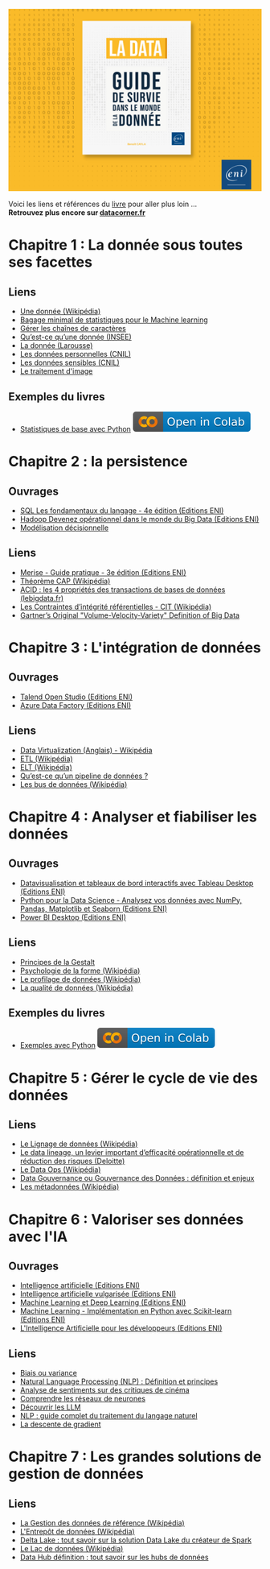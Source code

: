 [![Couverture](images/cover.png)](https://www.editions-eni.fr/livre/la-data-guide-de-survie-dans-le-monde-de-la-donnee-9782409037160)

Voici les liens et références du [livre](https://www.editions-eni.fr/livre/la-data-guide-de-survie-dans-le-monde-de-la-donnee-9782409037160) pour aller plus loin ...  
**Retrouvez plus encore sur [datacorner.fr](https://datacorner.fr/)**

# Chapitre 1 : La donnée sous toutes ses facettes
## Liens
* [Une donnée (Wikipédia)](https://fr.wikipedia.org/wiki/Donn%C3%A9e_(informatique))  
* [Bagage minimal de statistiques pour le Machine learning](https://datacorner.fr/statistiques-min/)  
* [Gérer les chaînes de caractères](https://datacorner.fr/strings/)  
* [Qu’est-ce qu’une donnée (INSEE)](https://www.insee.fr/fr/information/5008707)  
* [La donnée (Larousse)](https://www.larousse.fr/dictionnaires/francais/donn%C3%A9e/26436)  
* [Les données personnelles (CNIL)](https://www.cnil.fr/fr/definition/donnee-personnelle)  
* [Les données sensibles (CNIL)](https://www.cnil.fr/fr/definition/donnee-sensible)  
* [Le traitement d'image](https://datacorner.fr/image-processing/)  

## Exemples du livres
* [Statistiques de base avec Python](https://github.com/datacorner/ladata/blob/main/La%20data%20-%20Chap%201%20-%20La%20donn%C3%A9e%20sous%20toutes%20ses%20facettes.ipynb) <a href="https://colab.research.google.com/drive/1ZMtE9QTn0cg4Y_F9ZEPhfd0rtXP3NzvL?usp=drive_link"><img src="images/colab.svg" alt="Open In Colab"></a>

# Chapitre 2 : la persistence
## Ouvrages
* [SQL Les fondamentaux du langage - 4e édition (Editions ENI)](https://www.editions-eni.fr/livre/sql-les-fondamentaux-du-langage-avec-exercices-et-corriges-4e-edition-9782409026553)  
* [Hadoop Devenez opérationnel dans le monde du Big Data (Editions ENI)](https://www.editions-eni.fr/livre/hadoop-devenez-operationnel-dans-le-monde-du-big-data-9782409007613/hadoop)  
* [Modélisation décisionnelle](https://www.editions-eni.fr/livre/modelisation-decisionnelle-concevoir-la-base-de-donnees-pour-les-traitements-olap-9782409007934)  
## Liens
* [Merise - Guide pratique - 3e édition (Editions ENI)](https://www.editions-eni.fr/livre/merise-guide-pratique-3e-edition-modelisation-des-donnees-et-des-traitements-manipulations-avec-le-langage-sql-9782409015342)  
* [Théorème CAP (Wikipédia)](https://fr.wikipedia.org/wiki/Th%C3%A9or%C3%A8me_CAP)  
* [ACID : les 4 propriétés des transactions de bases de données (lebigdata.fr)](https://www.lebigdata.fr/acid-base-de-donnees-definition)  
* [Les Contraintes d’intégrité référentielles - CIT (Wikipédia)](https://fr.wikipedia.org/wiki/Int%C3%A9grit%C3%A9_r%C3%A9f%C3%A9rentielle)  
* [Gartner’s Original "Volume-Velocity-Variety" Definition of Big Data](https://community.aiim.org/blogs/doug-laney/2012/08/25/deja-vvvu-gartners-original-volume-velocity-variety-definition-of-big-data)

# Chapitre 3 : L'intégration de données
## Ouvrages
* [Talend Open Studio (Editions ENI)](https://www.editions-eni.fr/livre/talend-open-studio-le-guide-complet-pour-l-integration-de-donnees-9782409040481)  
* [Azure Data Factory (Editions ENI)](https://www.editions-eni.fr/livre/azure-data-factory-integrez-vos-donnees-avec-le-service-serverless-d-azure-9782409021183)  
## Liens
* [Data Virtualization (Anglais) - Wikipédia](https://en.wikipedia.org/wiki/Data_virtualization)  
* [ETL (Wikipédia)](https://fr.wikipedia.org/wiki/Extract-transform-load)  
* [ELT (Wikipédia)](https://fr.wikipedia.org/wiki/Extract_load_transform)  
* [Qu’est-ce qu’un pipeline de données ?](https://aws.amazon.com/fr/what-is/data-pipeline/)  
* [Les bus de données (Wikipédia)](https://fr.wikipedia.org/wiki/Bus_de_donn%C3%A9es)  

# Chapitre 4 : Analyser et fiabiliser les données
## Ouvrages
* [Datavisualisation et tableaux de bord interactifs avec Tableau Desktop (Editions ENI)](https://www.editions-eni.fr/livre/datavisualisation-et-tableaux-de-bord-interactifs-avec-tableau-desktop-9782409011320)  
* [Python pour la Data Science - Analysez vos données avec NumPy, Pandas, Matplotlib et Seaborn (Editions ENI) ](https://www.editions-eni.fr/livre/python-pour-la-data-science-analysez-vos-donnees-avec-numpy-pandas-matplotlib-et-seaborn-livre-avec-complement-video-visualisation-de-donnees-9782409039300)  
* [Power BI Desktop (Editions ENI)](https://www.editions-eni.fr/livre/power-bi-desktop-renforcer-approfondir-explorer-9782409026768)  
## Liens
* [Principes de la Gestalt](https://datastudiofr.com/les-6-principes-de-la-gestalt/)  
* [Psychologie de la forme (Wikipédia)](https://fr.wikipedia.org/wiki/Psychologie_de_la_forme)  
* [Le profilage de données (Wikipédia)](https://fr.wikipedia.org/wiki/Data_profiling)  
* [La qualité de données (Wikipédia)](https://fr.wikipedia.org/wiki/Qualit%C3%A9_des_donn%C3%A9es)  
## Exemples du livres
* [Exemples avec Python](https://github.com/datacorner/ladata/blob/main/La%20data%20-%20Chap%204%20-%20Analyser%20et%20fiabiliser%20les%20donn%C3%A9es.ipynb) <a href="https://colab.research.google.com/drive/1NPJH05mO2GA-DwBX9Uc_qfSWo8iyvSfB?usp=drive_link"><img src="images/colab.svg" alt="Open In Colab"></a>

# Chapitre 5 : Gérer le cycle de vie des données
## Liens
* [Le Lignage de données (Wikipédia)]( https://fr.wikipedia.org/wiki/Data_Lineage)  
* [Le data lineage, un levier important d’efficacité opérationnelle et de réduction des risques (Deloitte)]( https://www2.deloitte.com/fr/fr/pages/risque-compliance-et-controle-interne/articles/data-lineage-reduction-risques-efficacite-operationnelle.html)  
* [Le Data Ops (Wikipédia)]( https://fr.wikipedia.org/wiki/DataOps)  
* [Data Gouvernance ou Gouvernance des Données : définition et enjeux]( https://datascientest.com/data-gouvernance-definition)  
* [Les métadonnées (Wikipédia)]( https://fr.wikipedia.org/wiki/M%C3%A9tadonn%C3%A9e)  

# Chapitre 6 : Valoriser ses données avec l'IA
## Ouvrages
* [Intelligence artificielle (Editions ENI)](https://www.editions-eni.fr/livre/intelligence-artificielle-enjeux-ethiques-et-juridiques-9782409031342)  
* [Intelligence artificielle vulgarisée (Editions ENI)](https://www.editions-eni.fr/livre/intelligence-artificielle-vulgarisee-le-machine-learning-et-le-deep-learning-par-la-pratique-9782409020735)  
* [Machine Learning et Deep Learning (Editions ENI)](https://www.editions-eni.fr/livre/machine-learning-et-deep-learning-des-bases-a-la-conception-avancee-d-algorithmes-exemples-en-python-et-en-javascript-9782409027604)  
* [Machine Learning - Implémentation en Python avec Scikit-learn (Editions ENI)](https://www.editions-eni.fr/livre/machine-learning-implementation-en-python-avec-scikit-learn-9782409032516)  
* [L'Intelligence Artificielle pour les développeurs (Editions ENI)](https://www.editions-eni.fr/livre/l-intelligence-artificielle-pour-les-developpeurs-concepts-et-implementations-en-java-2e-edition-9782409017094)  
## Liens
* [Biais ou variance](https://datacorner.fr/biais-variance/)  
* [Natural Language Processing (NLP) : Définition et principes](https://datascientest.com/introduction-au-nlp-natural-language-processing)  
* [Analyse de sentiments sur des critiques de cinéma](https://datacorner.fr/sentiment-analysis/)  
* [Comprendre les réseaux de neurones](https://larevueia.fr/comprendre-les-reseaux-de-neurones/)  
* [Découvrir les LLM](https://datacorner.fr/llm-hf-lc/)  
* [NLP : guide complet du traitement du langage naturel](https://intelligence-artificielle.com/nlp-guide-complet/)  
* [La descente de gradient](https://datacorner.fr/gradient-descent/)  

# Chapitre 7 : Les grandes solutions de gestion de données
## Liens
* [La Gestion des données de référence (Wikipédia)](https://fr.wikipedia.org/wiki/Gestion_des_donn%C3%A9es_de_r%C3%A9f%C3%A9rence)  
* [L'Entrepôt de données (Wikipédia)](https://fr.wikipedia.org/wiki/Entrep%C3%B4t_de_donn%C3%A9es)  
* [Delta Lake : tout savoir sur la solution Data Lake du créateur de Spark](https://www.lebigdata.fr/delta-lake-tout-savoir)  
* [Le Lac de données (Wikipédia)](https://fr.wikipedia.org/wiki/Lac_de_donn%C3%A9es)  
* [Data Hub définition : tout savoir sur les hubs de données](https://www.lebigdata.fr/data-hub-definition)  
